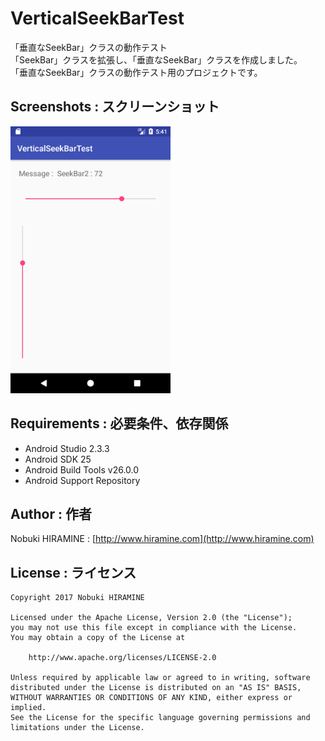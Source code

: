 # VerticalSeekBarTest
「垂直なSeekBar」クラスの動作テスト  
「SeekBar」クラスを拡張し、「垂直なSeekBar」クラスを作成しました。  
「垂直なSeekBar」クラスの動作テスト用のプロジェクトです。  

## Screenshots : スクリーンショット
<img src="screenshots/screenshot_01.png" width="256" alt="Screenshot"/>

## Requirements : 必要条件、依存関係
- Android Studio 2.3.3
- Android SDK 25
- Android Build Tools v26.0.0
- Android Support Repository

## Author : 作者
Nobuki HIRAMINE : [http://www.hiramine.com](http://www.hiramine.com)

## License : ライセンス
```
Copyright 2017 Nobuki HIRAMINE

Licensed under the Apache License, Version 2.0 (the "License");
you may not use this file except in compliance with the License.
You may obtain a copy of the License at

    http://www.apache.org/licenses/LICENSE-2.0

Unless required by applicable law or agreed to in writing, software
distributed under the License is distributed on an "AS IS" BASIS,
WITHOUT WARRANTIES OR CONDITIONS OF ANY KIND, either express or implied.
See the License for the specific language governing permissions and
limitations under the License.
```
